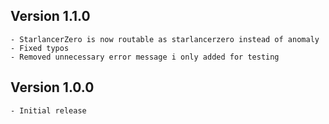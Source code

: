 
## Version 1.1.0
	- StarlancerZero is now routable as starlancerzero instead of anomaly
	- Fixed typos
	- Removed unnecessary error message i only added for testing

## Version 1.0.0
	- Initial release